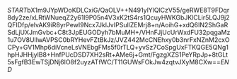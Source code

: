 $START$bX1m9JYpWDoKDLCxiG/QaOLV++N491ylYlQlCzV55/geRWE8T9FDqr8dy2ze/xLRtWNueqZ2y61l9P05n4V3xK2tS4rs1QcuyHWKGbJKlCLir5LQJ9j2QFIDfp/elvAK9iR8yrPewI9Ncx7JklJvIPSullZEMrj8+n/AoihG+xdQ6IN2ShGaRSdLjUXJmGvbc+C8t3JpEUGODyh7bMuMH+/VHnFJjUcUrWxdFU32pqgaMz1u7OV8UlIwAVPSC0bRYHevFZtBkJz/JVZ442McCNEhxy0b3nrFxNZnM2cxOCPy+GV1Mhp6diVcneLsVNEbgFMs5f0rTLQ+yvSz7CoSpgUxFTKQGE5QNg1hpHJHHjylB8+HnfPUcDSD7XH2sRt+AMe6j+Gmt/FgzgXZS1PeYRpJp+8tGLt5sFgfB3EwTSjDNj6lO8f2uyzATfWC/T11GUWsFOkJw4zqtvJXyM8CXw==$END$